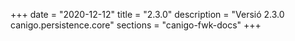 +++
date        = "2020-12-12"
title       = "2.3.0"
description = "Versió 2.3.0 canigo.persistence.core"
sections    = "canigo-fwk-docs"
+++